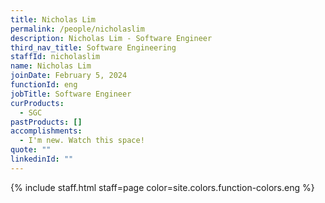 ```yaml
---
title: Nicholas Lim
permalink: /people/nicholaslim
description: Nicholas Lim - Software Engineer
third_nav_title: Software Engineering
staffId: nicholaslim
name: Nicholas Lim
joinDate: February 5, 2024
functionId: eng
jobTitle: Software Engineer
curProducts:
  - SGC
pastProducts: []
accomplishments:
  - I'm new. Watch this space!
quote: ""
linkedinId: ""
---
```


{% include staff.html staff=page color=site.colors.function-colors.eng %}
